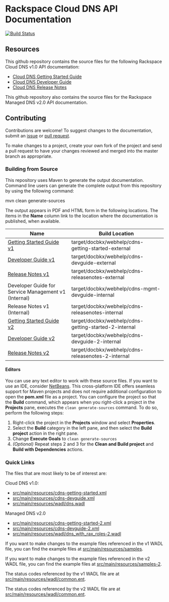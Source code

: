 
# Rackspace Cloud DNS API Documentation

[![Build Status](https://travis-ci.org/rackerlabs/docs-cloud-dns.svg?branch=master)](https://travis-ci.org/rackerlabs/docs-cloud-dns)


## Resources

This github repository contains the source files for the following Rackspace Cloud DNS v1.0 API documentation:

* [Cloud DNS Getting Started Guide](http://docs.rackspace.com/cdns/api/v1.0/cdns-getting-started/)
* [Cloud DNS Developer Guide](https://developer.rackspace.com/docs/cloud-dns/v1/developer-guide/)
* [Cloud DNS Release Notes](https://developer.rackspace.com/docs/cloud-dns/v1/developer-guide/#document-release-notes)

This github repository also contains the source files for the Rackspace Managed DNS v2.0 API documentation.

## Contributing

Contributions are welcome! To suggest changes to the documentation, submit an [issue](https://github.com/rackerlabs/docs-cloud-dns/issues) or [pull request](https://github.com/rackerlabs/docs-cloud-dns/pulls).

To make changes to a project, create your own fork of the project and send a pull request to have your changes reviewed and merged into the master branch as appropriate.

### Building from Source

This repository uses Maven to generate the output documentation. Command line users can generate the complete output from this repository by using the following command:

mvn clean generate-sources

The output appears in PDF and HTML form in the following locations. The items in the **Name** column link to the location where the documentation is published, when available.

| Name | Build Location |
| --- | --- |
| [Getting Started Guide v1](http://docs.rackspace.com/cdns/api/v1.0/cdns-getting-started/) | target/docbkx/webhelp/cdns-getting-started-external |
| [Developer Guide v1](http://docs.rackspace.com/cdns/api/v1.0/cdns-devguide/) | target/docbkx/webhelp/cdns-devguide-external |
| [Release Notes v1](http://docs.rackspace.com/cdns/api/v1.0/cdns-releasenotes/) | target/docbkx/webhelp/cdns-releasenotes-external |
| Developer Guide for Service Management v1 (Internal) | target/docbkx/webhelp/cdns-mgmt-devguide-internal |
| Release Notes v1 (Internal) | target/docbkx/webhelp/cdns-releasenotes-internal |
| [Getting Started Guide v2](http://docs-internal.rackspace.com/cdns/api/v2/cdns-getting-started-2/content/DNS_Overview.html) | target/docbkx/webhelp/cdns-getting-started-2-internal |
| [Developer Guide v2](http://docs-internal.rackspace.com/cdns/api/v2/cdns-devguide-2/content/overview.html) | target/docbkx/webhelp/cdns-devguide-2-internal |
| [Release Notes v2](http://docs-internal.rackspace.com/cdns/api/v2/cdns-releasenotes-2/content/doc_change_history.html) | target/docbkx/webhelp/cdns-releasenotes-2-internal |

#### Editors

You can use any text editor to work with these source files. If you want to use an IDE, consider [NetBeans](http://netbeans.org). This cross-platform IDE offers seamless support for Maven projects and does not require  additional configuration to open the **pom.xml** file as a project. You can configure the project so that the **Build** command, which appears when you right-click a project in the **Projects** pane, executes the `clean generate-sources` command. To do so, perform the following steps:

1. Right-click the project in the **Projects** window and select **Properties**.
2. Select the **Build** category in the left pane, and then select the **Build project** action in the right pane.
3. Change **Execute Goals** to `clean generate-sources`
4. *(Optional)* Repeat steps 2 and 3 for the **Clean and Build project** and **Build with Dependencies** actions.

### Quick Links

The files that are most likely to be of interest are:

Cloud DNS v1.0:

* [src/main/resources/cdns-getting-started.xml](src/main/resources/cdns-getting-started.xml)
* [src/main/resources/cdns-devguide.xml](src/main/resources/cdns-devguide.xml)
* [src/main/resources/wadl/dns.wadl](src/main/resources/wadl/dns.wadl)

Managed DNS v2.0

* [src/main/resources/cdns-getting-started-2.xml](src/main/resources/cdns-getting-started-2.xml)
* [src/main/resources/cdns-devguide-2.xml](src/main/resources/cdns-devguide-2.xml)
* [src/main/resources/wadl/dns_with_rax_roles-2.wadl](src/main/resources/wadl/dns_with_rax_roles-2.wadl)

If you want to make changes to the example files referenced in the v1 WADL file, you can find the example files at [src/main/resources/samples](src/main/resources/samples).

If you want to make changes to the example files referenced in the v2 WADL file, you can find the example files at [src/main/resources/samples-2](src/main/resources/samples-2).

The status codes referenced by the v1 WADL file are at [src/main/resources/wadl/common.ent](src/main/resources/wadl/common.ent).

The status codes referenced by the v2 WADL file are at [src/main/resources/wadl/common.ent](src/main/resources/wadl/common.ent).

